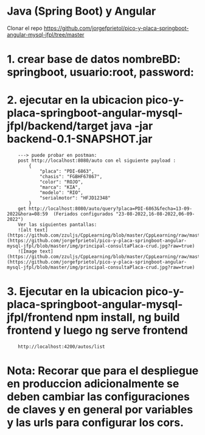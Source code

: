 # Java (Spring Boot) y Angular

Clonar el repo https://github.com/jorgefprietol/pico-y-placa-springboot-angular-mysql-jfpl/tree/master

# 1. crear base de datos nombreBD: springboot, usuario:root, password:
# 2. ejecutar en la ubicacion pico-y-placa-springboot-angular-mysql-jfpl/backend/target java -jar backend-0.1-SNAPSHOT.jar   
		---> puede probar en postman: 
		post http://localhost:8080/auto con el siguiente payload :
			{
				"placa": "PDI-6863",
				"chasis": "FGBHF67867",
				"color": "ROJO",
				"marca": "KIA",
				"modelo": "RIO",
				"serialmotor": "HFJD12348"
			}
		get http://localhost:8080/auto/query?placa=PDI-6863&fecha=13-09-2022&hora=08:59  (Feriados configurados "23-08-2022,16-08-2022,06-09-2022")
		Ver las siguientes pantallas:
		![alt text](https://github.com/zzuljs/CppLearning/blob/master/CppLearning/raw/master/Itachi.jpg](https://github.com/jorgefprietol/pico-y-placa-springboot-angular-mysql-jfpl/blob/master/img/principal-consultaPlaca-crud.jpg?raw=true)
		![Image text](https://github.com/zzuljs/CppLearning/blob/master/CppLearning/raw/master/Itachi.jpg](https://github.com/jorgefprietol/pico-y-placa-springboot-angular-mysql-jfpl/blob/master/img/principal-consultaPlaca-crud.jpg?raw=true)

# 3. Ejecutar en la ubicacion pico-y-placa-springboot-angular-mysql-jfpl/frontend npm install, ng build frontend y luego ng serve frontend
		http://localhost:4200/autos/list


# Nota: Recorar que para el despliegue en produccion adicionalmente se deben cambiar las configuraciones de claves y en general por variables y las urls para configurar los cors.
